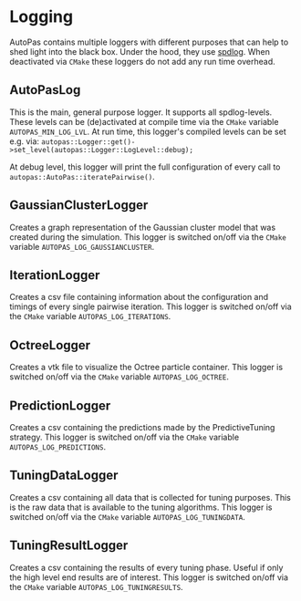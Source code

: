 # Logging

AutoPas contains multiple loggers with different purposes that can help to shed light into the black box.
Under the hood, they use [spdlog](https://github.com/gabime/spdlog).
When deactivated via `CMake` these loggers do not add any run time overhead.

## AutoPasLog
This is the main, general purpose logger. It supports all spdlog-levels. These levels can be (de)activated at compile
time via the `CMake` variable `AUTOPAS_MIN_LOG_LVL`. At run time, this logger's compiled levels can be set e.g. via:
`autopas::Logger::get()->set_level(autopas::Logger::LogLevel::debug);`

At debug level, this logger will print the full configuration of every call to `autopas::AutoPas::iteratePairwise()`.

## GaussianClusterLogger
Creates a graph representation of the Gaussian cluster model that was created during the simulation.
This logger is switched on/off via the `CMake` variable `AUTOPAS_LOG_GAUSSIANCLUSTER`.

## IterationLogger
Creates a csv file containing information about the configuration and timings of every single pairwise iteration.
This logger is switched on/off via the `CMake` variable `AUTOPAS_LOG_ITERATIONS`.

## OctreeLogger
Creates a vtk file to visualize the Octree particle container.
This logger is switched on/off via the `CMake` variable `AUTOPAS_LOG_OCTREE`.

## PredictionLogger
Creates a csv containing the predictions made by the PredictiveTuning strategy.
This logger is switched on/off via the `CMake` variable `AUTOPAS_LOG_PREDICTIONS`.

## TuningDataLogger
Creates a csv containing all data that is collected for tuning purposes. This is the raw data that is available to
the tuning algorithms.
This logger is switched on/off via the `CMake` variable `AUTOPAS_LOG_TUNINGDATA`.

## TuningResultLogger
Creates a csv containing the results of every tuning phase. Useful if only the high level end results are of interest.
This logger is switched on/off via the `CMake` variable `AUTOPAS_LOG_TUNINGRESULTS`.
